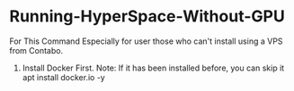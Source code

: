 # Running-HyperSpace-Without-GPU
For This Command Especially for user those who can't install using a VPS from Contabo.

1. Install Docker First.
Note: If it has been installed before, you can skip it
apt install docker.io -y
